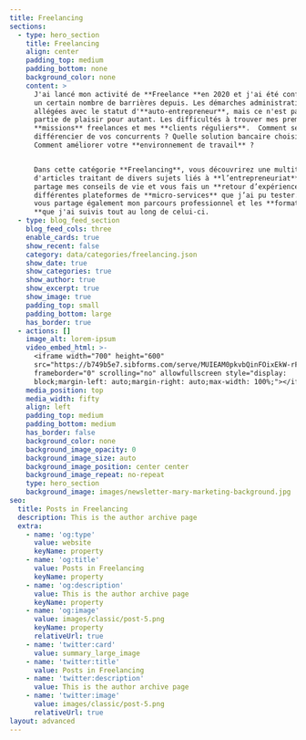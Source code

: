 ```yaml
---
title: Freelancing
sections:
  - type: hero_section
    title: Freelancing
    align: center
    padding_top: medium
    padding_bottom: none
    background_color: none
    content: >
      J'ai lancé mon activité de **Freelance **en 2020 et j'ai été confronté à
      un certain nombre de barrières depuis. Les démarches administratives sont
      allégées avec le statut d'**auto-entrepreneur**, mais ce n'est pas une
      partie de plaisir pour autant. Les difficultés à trouver mes premières
      **missions** freelances et mes **clients réguliers**.  Comment se
      différencier de vos concurrents ? Quelle solution bancaire choisir ?
      Comment améliorer votre **environnement de travail** ?


      Dans cette catégorie **Freelancing**, vous découvrirez une multitude
      d'articles traitant de divers sujets liés à **l’entrepreneuriat**. Je vous
      partage mes conseils de vie et vous fais un **retour d’expérience** des
      différentes plateformes de **micro-services** que j’ai pu tester. Je vais
      vous partage également mon parcours professionnel et les **formations
      **que j'ai suivis tout au long de celui-ci.
  - type: blog_feed_section
    blog_feed_cols: three
    enable_cards: true
    show_recent: false
    category: data/categories/freelancing.json
    show_date: true
    show_categories: true
    show_author: true
    show_excerpt: true
    show_image: true
    padding_top: small
    padding_bottom: large
    has_border: true
  - actions: []
    image_alt: lorem-ipsum
    video_embed_html: >-
      <iframe width="700" height="600"
      src="https://b749b5e7.sibforms.com/serve/MUIEAM0pkvbQinFOixEkW-rF_LkKDOef_kUfJGtk7R9-UfYGPAJ_DiiVnVBksDThZYDqnmeVL4MnotsgclA_AehybCmA3NKcWHLbbvdkKvG0n34T7OuHuIsL2dj3-o197_s8hEpdP9x5L2dDoMQzA-iDTR8VKjJg43Ng3XjNLA8_kzDtFQqaWLGl0KlowvrzGYQ-eObrny3EASDU"
      frameborder="0" scrolling="no" allowfullscreen style="display:
      block;margin-left: auto;margin-right: auto;max-width: 100%;"></iframe>
    media_position: top
    media_width: fifty
    align: left
    padding_top: medium
    padding_bottom: medium
    has_border: false
    background_color: none
    background_image_opacity: 0
    background_image_size: auto
    background_image_position: center center
    background_image_repeat: no-repeat
    type: hero_section
    background_image: images/newsletter-mary-marketing-background.jpg
seo:
  title: Posts in Freelancing
  description: This is the author archive page
  extra:
    - name: 'og:type'
      value: website
      keyName: property
    - name: 'og:title'
      value: Posts in Freelancing
      keyName: property
    - name: 'og:description'
      value: This is the author archive page
      keyName: property
    - name: 'og:image'
      value: images/classic/post-5.png
      keyName: property
      relativeUrl: true
    - name: 'twitter:card'
      value: summary_large_image
    - name: 'twitter:title'
      value: Posts in Freelancing
    - name: 'twitter:description'
      value: This is the author archive page
    - name: 'twitter:image'
      value: images/classic/post-5.png
      relativeUrl: true
layout: advanced
---
```

